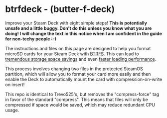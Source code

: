 # btrfdeck - (butter-f-deck)
Improve your Steam Deck with eight simple steps! **This is potentially unsafe and a little buggy. Don't do this unless you know what you are doing! I will change the text in this notice when I am confident in the guide for non-techy people :-)**

The instructions and files on this page are designed to help you format microSD cards for your Steam Deck with [BTRFS](https://btrfs.wiki.kernel.org/index.php/Main_Page). This can lead to [tremendous storage space savings](#but-why) and even [faster loading performance](#but-why).

This process involves changing two files in the protected SteamOS partition, which will allow you to format your card more easily and then enable the Deck to automatically mount the card with compression-on-write on insert!

This repo is identical to Trevo525's, but removes the "compress-force" tag in favor of the standard "compress". This means that files will only be compressed if space would be saved, which may reduce redundant CPU usage.
